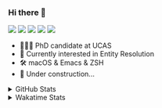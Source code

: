 ### Hi there 👋

[![](https://img.shields.io/badge/-Email-325180?logo=maildotru&logoColor=white&style=flat-square)](mailto:wang@tianshu.me)
[![](https://img.shields.io/badge/-GitHub-black?logo=GitHub&style=flat-square)](https://github.com/tshu-w)
[![](https://img.shields.io/badge/-Telegram-26a5e4?labelColor=fafafa&logo=telegram&style=flat-square)](https://t.me/tshu_w) 
[![](https://img.shields.io/badge/-Twitter-1da1f2?logo=Twitter&logoColor=white&style=flat-square)](https://twitter.com/tshu_w)
[![](https://komarev.com/ghpvc/?username=tshu-w&color=blueviolet&style=flat-square)]()



- 🧑🏻‍🎓 PhD candidate at UCAS
- 🔭 Currently interested in Entity Resolution
- 🛠 macOS & Emacs & ZSH
- 🚧 Under construction...

<details>

<summary>GitHub Stats</summary>

![Tianshu's GitHub stats](https://github-readme-stats.vercel.app/api?username=tshu-w&show_icons=true&theme=buefy&count_private=true)
  
</details>


<details>
  <summary>Wakatime Stats</summary>

  Currently, files accessed by tramp cannot be tracked by wakatime, see https://github.com/wakatime/wakatime-mode/issues/27
  <br>
  
<!--START_SECTION:waka-->
**I'm an Early 🐤** 

```text
🌞 Morning    30 commits     ███░░░░░░░░░░░░░░░░░░░░░░   11.76% 
🌆 Daytime    130 commits    ████████████░░░░░░░░░░░░░   50.98% 
🌃 Evening    92 commits     █████████░░░░░░░░░░░░░░░░   36.08% 
🌙 Night      3 commits      ░░░░░░░░░░░░░░░░░░░░░░░░░   1.18%

```
📅 **I'm Most Productive on Saturday** 

```text
Monday       52 commits     █████░░░░░░░░░░░░░░░░░░░░   20.39% 
Tuesday      52 commits     █████░░░░░░░░░░░░░░░░░░░░   20.39% 
Wednesday    23 commits     ██░░░░░░░░░░░░░░░░░░░░░░░   9.02% 
Thursday     16 commits     █░░░░░░░░░░░░░░░░░░░░░░░░   6.27% 
Friday       21 commits     ██░░░░░░░░░░░░░░░░░░░░░░░   8.24% 
Saturday     69 commits     ██████░░░░░░░░░░░░░░░░░░░   27.06% 
Sunday       22 commits     ██░░░░░░░░░░░░░░░░░░░░░░░   8.63%

```


📊 **This Week I Spent My Time On** 

```text
💬 Programming Languages: 
sh                       4 hrs 30 mins       █████████████████░░░░░░░░   70.01% 
Org                      1 hr 29 mins        █████░░░░░░░░░░░░░░░░░░░░   23.27% 
Emacs Lisp               25 mins             █░░░░░░░░░░░░░░░░░░░░░░░░   6.72%

🔥 Editors: 
Zsh                      4 hrs 30 mins       █████████████████░░░░░░░░   70.01% 
Emacs                    1 hr 55 mins        ███████░░░░░░░░░░░░░░░░░░   29.99%

🐱‍💻 Projects: 
universal_ie             3 hrs 23 mins       █████████████░░░░░░░░░░░░   52.83% 
Unknown Project          1 hr 29 mins        █████░░░░░░░░░░░░░░░░░░░░   23.27% 
Terminal                 50 mins             ███░░░░░░░░░░░░░░░░░░░░░░   13.21% 
emacs                    25 mins             █░░░░░░░░░░░░░░░░░░░░░░░░   6.74% 
ere_data                 9 mins              ░░░░░░░░░░░░░░░░░░░░░░░░░   2.4%

💻 Operating System: 
Linux                    4 hrs 3 mins        ███████████████░░░░░░░░░░   63.07% 
Mac                      2 hrs 22 mins       █████████░░░░░░░░░░░░░░░░   36.93%

```

**I Mostly Code in Python** 

```text
Python                   6 repos             ████████░░░░░░░░░░░░░░░░░   31.58% 
JavaScript               3 repos             ████░░░░░░░░░░░░░░░░░░░░░   15.79% 
HTML                     2 repos             ██░░░░░░░░░░░░░░░░░░░░░░░   10.53% 
Emacs Lisp               2 repos             ██░░░░░░░░░░░░░░░░░░░░░░░   10.53% 
TeX                      2 repos             ██░░░░░░░░░░░░░░░░░░░░░░░   10.53%

```



 Last Updated on 03/10/2021
<!--END_SECTION:waka-->
</details>
